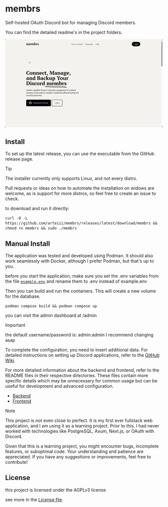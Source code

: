 # membrs

Self-hosted OAuth Discord bot for managing Discord members.

You can find the detailed readme's in the project folders.

![](./preview/msedge_YJFwwVlzxc.gif)

## Install

To set up the latest release, you can use the executable from the GitHub release page.

> [!TIP]
> The installer currently only supports Linux, and not every distro.
> 
> Pull requests or ideas on how to automate the installation on widows are welcome, 
> as is support for more distros, so feel free to create an issue to check.


to download and run it directly:

```shell
curl -O -L https://github.com/arteiii/membrs/releases/latest/download/membrs && chmod +x membrs && sudo ./membrs
```

## Manual Install

The application was tested and developed using Podman.
It should also work seamlessly with Docker, although I prefer Podman, but that's up to you.

before you start the application, make sure you set the .env variables from the file [`example.env`](./example.env) and
rename them to .env instead of example.env

Then you can build and run the containers.
This will create a new volume for the database.


```shell
podman compose build && podman compose up
```

you can visit the admin dashboard at /admin

> [!IMPORTANT]  
> the default username/password is: admin:admin
> I recommend changing asap

To complete the configuration, you need to insert additional data. 
For detailed instructions on setting up Discord applications, refer to the [GitHub Wiki](https://github.com/Arteiii/membrs/wiki/Discord-Application).

For more detailed information about the backend and frontend, refer to the README files in their respective
directories.
These files contain more specific details which may be unnecessary for common usage but can be useful for development
and advanced configuration.

- [Backend](backend/README.md)
- [Frontend](frontend/README.md)


> [!NOTE]
> This project is not even close to perfect.
> It is my first ever fullstack web application, and I am using it as a learning project.
> Prior to this, I had never worked with technologies like PostgreSQL, Axum, Next.js, or OAuth with Discord.
>
> Given that this is a learning project, you might encounter bugs, incomplete features, or suboptimal code.
> Your understanding and patience are appreciated.
> If you have any suggestions or improvements, feel free to contribute!

## License

this project is licensed under the AGPLv3 license

see more in the [License file](LICENSE-AGPL-3).
